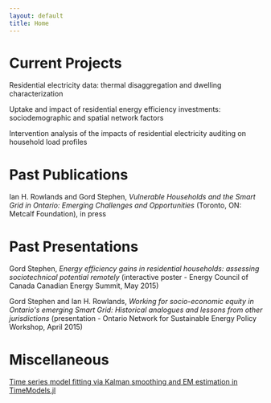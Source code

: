 ```yaml
---
layout: default
title: Home
---
```


# Current Projects

Residential electricity data: thermal disaggregation and dwelling characterization

Uptake and impact of residential energy efficiency investments: sociodemographic and spatial network factors

Intervention analysis of the impacts of residential electricity auditing on household load profiles


# Past Publications

Ian H. Rowlands and Gord Stephen, _Vulnerable Households and the Smart Grid in Ontario: Emerging Challenges and Opportunities_ (Toronto, ON:  Metcalf Foundation), in press

# Past Presentations

Gord Stephen, _Energy efficiency gains in residential households: assessing sociotechnical potential remotely_ (interactive poster - Energy Council of Canada Canadian Energy Summit, May 2015)

Gord Stephen and Ian H. Rowlands, _Working for socio-economic equity in Ontario's emerging Smart Grid: Historical analogues and lessons from other jurisdictions_ (presentation - Ontario Network for Sustainable Energy Policy Workshop, April 2015)

# Miscellaneous

[Time series model fitting via Kalman smoothing and EM estimation in TimeModels.jl]()
